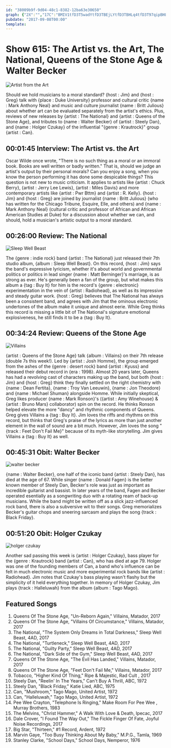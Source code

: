 ```yaml
---
id: "38009b9f-9d04-48c1-8382-12ba63e30650"
graph: {"2X":"","17C":"BMIV1tfD3T5wadYtfD3TBEjLYtfD3TBHLq4tfD3T97qipBHLq497qipX6cfd97qipBHm1G","1LC":"ahGfVobRiD31go9obRiD97qipahGfV97qipX6cfd97qipBHm1G","23V":"","2DK":""}
pubdate: "2017-09-08T00:00"
template: 
---
```






# Show 615: The Artist vs. the Art, The National, Queens of the Stone Age & Walter Becker

![Artist from the Art](https://static.soundopinions.org/images/2017/artandartist_web.jpg)

Should we hold musicians to a moral standard? {host : Jim} and {host : Greg} talk with {place : Duke University} professor and cultural critic {name : Mark Anthony Neal} and music and culture journalist {name : Britt Julious} about whether art can be evaluated separately from the artist's ethics. Plus, reviews of new releases by {artist : The National} and {artist : Queens of the Stone Age}, and tributes to {name : Walter Becker} of {artist : Steely Dan}, and {name : Holger Czukay} of the influential "{genre : Krautrock}" group {artist : Can}.



## 00:01:45 Interview: The Artist vs. the Art

Oscar Wilde once wrote,  "There is no such thing as a moral or an immoral book. Books are well written or badly written." That is, should we judge an artist's output by their personal morals? Can you enjoy a song, when you know the person performing it has done some despicable things? This question is not new to music criticism. It applies to artists like {artist : Chuck Berry}, {artist : Jerry Lee Lewis}, {artist : Miles Davis} and more contemporary artists like {artist : Pwr Bttm} and {artist : R. Kelly}. {host : Jim} and {host : Greg} are joined by journalist {name : Britt Julious} (who has written for the Chicago Tribune, Esquire, Elle, and others) and {name : Mark Anthony Neal} (cultural critic and professor of African and African American Studies at Duke) for a discussion about whether we can, and should, hold a musician's artistic output to a moral standard.



## 00:26:00 Review: The National

![Sleep Well Beast](https://static.soundopinions.org/assets/615/17C0.jpg)

The {genre : indie rock} band {artist : The National} just released their 7th studio album, {album : Sleep Well Beast}. On this record, {host : Jim} says the band's expressive lyricism, whether it's about world and governmental politics or politics in lead singer {name : Matt Berninger}'s marriage, is as strong as ever. He's generally been a fan of the group, but what makes this album a {tag : Buy It} for him is the record's {genre : electronic} experimentation in the vein of {artist : Radiohead}, as well as its impressive and steady guitar work. {host : Greg} believes that The National has always been a consistent band, and agrees with Jim that the ominous electronic undertones of the album make it unique and almost eerie. While Greg thinks this record is missing a little bit of The National's signature emotional explosiveness, he still finds it to be a {tag : Buy It}.



## 00:34:24 Review: Queens of the Stone Age

![Villains](https://static.soundopinions.org/assets/615/1LC0.jpg)

{artist : Queens of the Stone Age} talk {album : Villains} on their 7th release (double 7s this week!). Led by {artist : Josh Homme}, the group emerged from the ashes of the {genre : desert rock} band {artist : Kyuss} and released their debut record in {era : 1998}. Almost 20 years later, Queens has had a revolving cast of characters making up the band, but both {host : Jim} and {host : Greg} think they finally settled on the right chemistry with {name : Dean Fertita}, {name : Troy Van Leeuwin}, {name : Jon Theodore} and {name : Michael Shuman} alongside Homme. While initially skeptical, Greg likes producer {name : Mark Ronson}'s ({artist : Amy Winehouse} & {artist : Bruno Mars} collaborator) spin on the record. He thinks Ronson helped elevate the more "dancy" and rhythmic components of Queens. Greg gives Villains a {tag : Buy It}. Jim loves the riffs and rhythms on this record, but thinks that Greg's praise of the lyrics as more than just another element in the wall of sound are a bit much. However, Jim loves the song "{track : Feet Don't Fail Me}" because of its myth-like storytelling. Jim gives Villains a {tag : Buy It} as well.



## 00:45:31 Obit: Walter Becker

![walter becker](https://static.soundopinions.org/assets/615/23V0.jpg)

{name : Walter Becker}, one half of the iconic band {artist : Steely Dan}, has died at the age of 67. While singer {name : Donald Fagen} is the better known member of Steely Dan, Becker's role was just as important as incredible guitarist and bassist. In later years of the band, Fagen and Becker operated esentially as a songwriting duo with a rotating ream of back-up musicians. While the band might be written off as a slick jazz-influenced rock band, there is also a subversive wit to their songs. Greg memorializes Becker's guitar chops and sneering sarcasm and plays the song {track : Black Friday}.



## 00:51:20 Obit: Holger Czukay

![holger czukay](https://static.soundopinions.org/assets/615/2DK0.jpg)

Another sad passing this week is {artist : Holger Czukay}, bass player for the {genre : Krautrock} band {artist : Can}, who has died at age 79. Holger was one of the founding members of Can, a band who's influence can be felt in much electronic music and more experimental rock bands like {artist : Radiohead}. Jim notes that Czukay's bass playing wasn't flashy but the simplicity of it held everything together. In memory of Holger Czukay, Jim plays {track : Halleluwah} from the album {album : Tago Mago}.



## Featured Songs

1. Queens Of The Stone Age, "Un-Reborn Again," Villains, Matador, 2017
2. Queens Of The Stone Age, "Villains Of Circumstance," Villains, Matador, 2017
3. The National, "The System Only Dreams in Total Darkness," Sleep Well Beast, 4AD, 2017
4. The National, "Turtleneck," Sleep Well Beast, 4AD, 2017
5. The National, "Guilty Party," Sleep Well Beast, 4AD, 2017
6. The National, "Dark Side of the Gym," Sleep Well Beast, 4AD, 2017
7. Queens Of The Stone Age, "The Evil Has Landed," Villains, Matador, 2017
8. Queens Of The Stone Age, "Feet Don't Fail Me," Villains, Matador, 2017
9. Tobacco, "Higher Kind Of Thing," Ripe & Majestic, Rad Cult , 2017
10. Steely Dan, "Reelin' In The Years," Can't Buy A Thrill, ABC, 1972
11. Steely Dan, "Black Friday," Katie Lied, ABC, 1975
12. Can, "Mushroom," Tago Mago, United Artist, 1972
13. Can, "Halleluwah," Tago Mago, United Artist, 1972
14. Pee Wee Crayton, "Telephone Is Ringing," Make Room For Pee Wee , Murray Brothers, 1983
15. The Melvins, "Christ Hammer," A Walk With Love & Death, Ipecac, 2017
16. Dale Crover, "I Found The Way Out," The Fickle Finger Of Fate, Joyful Noise Recordings, 2017
17. Big Star, "Thirteen," #1 Record, Ardent, 1972
18. Marvin Gaye, "Too Busy Thinking About My Baby," M.P.G., Tamla, 1969
19. Stanley Clarke, "School Days," School Days, Nemperor, 1976